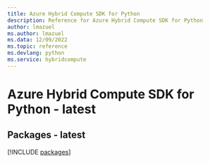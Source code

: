 ```yaml
---
title: Azure Hybrid Compute SDK for Python
description: Reference for Azure Hybrid Compute SDK for Python
author: lmazuel
ms.author: lmazuel
ms.data: 12/09/2022
ms.topic: reference
ms.devlang: python
ms.service: hybridcompute
---
```

# Azure Hybrid Compute SDK for Python - latest
## Packages - latest
[!INCLUDE [packages](hybrid-compute-index.md)]
